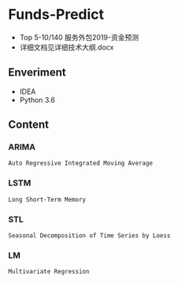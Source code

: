 # Funds-Predict
- Top 5-10/140 服务外包2019-资金预测
- 详细文档见详细技术大纲.docx
## Enveriment
- IDEA
- Python 3.6
## Content
### ARIMA    
    Auto Regressive Integrated Moving Average
### LSTM
    Long Short-Term Memory
### STL
    Seasonal Decomposition of Time Series by Loess 
### LM
    Multivariate Regression


